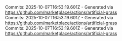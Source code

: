 Commits: 2025-10-07T16:53:19.601Z - Generated via https://github.com/marketplace/actions/artificial-grass
<br>
Commits: 2025-10-07T16:53:19.601Z - Generated via https://github.com/marketplace/actions/artificial-grass
<br>
Commits: 2025-10-07T16:53:19.601Z - Generated via https://github.com/marketplace/actions/artificial-grass
<br>
